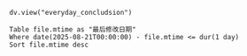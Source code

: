 ```dataviewjs
dv.view("everyday_concludsion")
```




```dataview
Table file.mtime as "最后修改日期"
Where date(2025-08-21T00:00:00) - file.mtime <= dur(1 day)
Sort file.mtime desc
```
